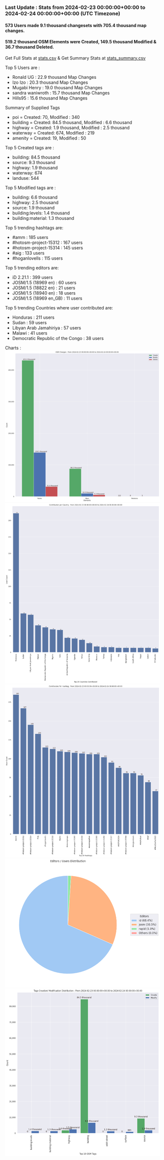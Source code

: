 ### Last Update : Stats from 2024-02-23 00:00:00+00:00 to 2024-02-24 00:00:00+00:00 (UTC Timezone)

#### 573 Users made 9.1 thousand changesets with 705.4 thousand map changes.
#### 519.2 thousand OSM Elements were Created, 149.5 thousand Modified & 36.7 thousand Deleted.
Get Full Stats at [stats.csv](/stats/hotosm/Daily/stats.csv)
 & Get Summary Stats at [stats_summary.csv](/stats/hotosm/Daily/stats_summary.csv)

Top 5 Users are : 
- Ronald UG : 22.9 thousand Map Changes
- Izo Izo : 20.3 thousand Map Changes
- Mugabi Henry : 19.0 thousand Map Changes
- sandra waniwroth : 15.7 thousand Map Changes
- Hills95 : 15.6 thousand Map Changes

Summary of Supplied Tags
- poi = Created: 70, Modified : 340
- building = Created: 84.5 thousand, Modified : 6.6 thousand
- highway = Created: 1.9 thousand, Modified : 2.5 thousand
- waterway = Created: 674, Modified : 219
- amenity = Created: 19, Modified : 50


Top 5 Created tags are :
- building: 84.5 thousand
- source: 9.3 thousand
- highway: 1.9 thousand
- waterway: 674
- landuse: 544


Top 5 Modified tags are :
- building: 6.6 thousand
- highway: 2.5 thousand
- source: 1.9 thousand
- building:levels: 1.4 thousand
- building:material: 1.3 thousand


Top 5 trending hashtags are:
- #amm : 185 users
- #hotosm-project-15312 : 167 users
- #hotosm-project-15314 : 145 users
- #aig : 133 users
- #hoganlovells : 115 users


Top 5 trending editors are:
- iD 2.21.1 : 399 users
- JOSM/1.5 (18969 en) : 60 users
- JOSM/1.5 (18822 en) : 21 users
- JOSM/1.5 (18940 en) : 18 users
- JOSM/1.5 (18969 en_GB) : 11 users


Top 5 trending Countries where user contributed are:
- Honduras : 211 users
- Sudan : 59 users
- Libyan Arab Jamahiriya : 57 users
- Malawi : 41 users
- Democratic Republic of the Congo : 38 users


 Charts : 
![Alt text](./stats_osm_changes.png) 
![Alt text](./stats_users_per_country.png) 
![Alt text](./stats_users_per_hashtag.png) 
![Alt text](./stats_editors_pie_chart.png) 
![Alt text](./stats_tags.png) 
